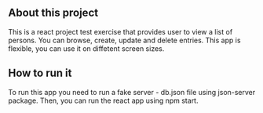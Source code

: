 ## About this project
This is a react project test exercise that provides user to view a list of persons. You can browse, create, update and delete entries. This app is flexible, you can use it on diffetent screen sizes.

## How to run it
To run this app you need to run a fake server - db.json file using json-server package. Then, you can run the react app using npm start.
